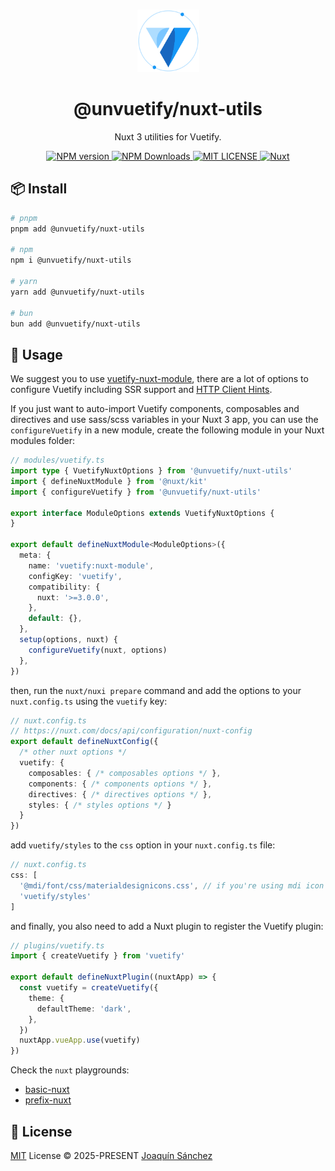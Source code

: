 <br>

<p align="center">
  <picture>
    <source media="(prefers-color-scheme: dark)" srcset="https://github.com/userquin/unvuetify-monorepo/blob/main/vuetify-logo-dark-atom.svg" height="100px" />
    <img height="100px" src="https://github.com/userquin/unvuetify-monorepo/blob/main/vuetify-logo-light-atom.svg">
  </picture>
</p>

<h1 align="center">@unvuetify/nuxt-utils</h1>

<p align="center">
Nuxt 3 utilities for Vuetify.
</p>

<p align='center'>
<a href='https://www.npmjs.com/package/@unvuetify/nuxt-utils' target="__blank">
  <img src='https://img.shields.io/npm/v/@unvuetify/nuxt-utils.svg?style=flat&colorA=18181B&colorB=1867C0' alt="NPM version">
</a>
<a href="https://npm.chart.dev/@unvuetify/nuxt-utils" target="__blank">
  <img alt="NPM Downloads" src="https://img.shields.io/npm/dm/@unvuetify/nuxt-utils.svg?style=flat&colorA=18181B&colorB=1867C0">
</a>
<a href="https://github.com/userquin/unvuetify-monorepo/tree/main/LICENSE" target="__blank">
  <img alt="MIT LICENSE" src="https://img.shields.io/npm/l/@unvuetify/nuxt-utils.svg?style=flat&colorA=18181B&colorB=1867C0">
</a>
<a href="https://nuxt.com" target="__blank">
  <img alt="Nuxt" src="https://img.shields.io/badge/Nuxt-18181B?logo=nuxt.js">
</a>
</p>

## 📦 Install

```bash
# pnpm
pnpm add @unvuetify/nuxt-utils

# npm
npm i @unvuetify/nuxt-utils

# yarn
yarn add @unvuetify/nuxt-utils

# bun
bun add @unvuetify/nuxt-utils
```

## 🦄 Usage

We suggest you to use [vuetify-nuxt-module](https://nuxt.vuetifyjs.com/), there are a lot of options to configure Vuetify including SSR support and [HTTP Client Hints](https://nuxt.vuetifyjs.com/guide/server-side-rendering.html#server-side-rendering-ssr).

If you just want to auto-import Vuetify components, composables and directives and use sass/scss variables in your Nuxt 3 app, you can use the `configureVuetify` in a new module, create the following module in your Nuxt modules folder:

```ts
// modules/vuetify.ts
import type { VuetifyNuxtOptions } from '@unvuetify/nuxt-utils'
import { defineNuxtModule } from '@nuxt/kit'
import { configureVuetify } from '@unvuetify/nuxt-utils'

export interface ModuleOptions extends VuetifyNuxtOptions {
}

export default defineNuxtModule<ModuleOptions>({
  meta: {
    name: 'vuetify:nuxt-module',
    configKey: 'vuetify',
    compatibility: {
      nuxt: '>=3.0.0',
    },
    default: {},
  },
  setup(options, nuxt) {
    configureVuetify(nuxt, options)
  },
})
```

then, run the `nuxt/nuxi prepare` command and add the options to your `nuxt.config.ts` using the `vuetify` key:

```ts
// nuxt.config.ts
// https://nuxt.com/docs/api/configuration/nuxt-config
export default defineNuxtConfig({
  /* other nuxt options */
  vuetify: {
    composables: { /* composables options */ },
    components: { /* components options */ },
    directives: { /* directives options */ },
    styles: { /* styles options */ }
  }
})
```

add `vuetify/styles` to the `css` option in your `nuxt.config.ts` file:

```ts
// nuxt.config.ts
css: [
  '@mdi/font/css/materialdesignicons.css', // if you're using mdi icon fonts
  'vuetify/styles'
]
```

and finally, you also need to add a Nuxt plugin to register the Vuetify plugin:

```ts
// plugins/vuetify.ts
import { createVuetify } from 'vuetify'

export default defineNuxtPlugin((nuxtApp) => {
  const vuetify = createVuetify({
    theme: {
      defaultTheme: 'dark',
    },
  })
  nuxtApp.vueApp.use(vuetify)
})
```

Check the `nuxt` playgrounds:
- [basic-nuxt](https://github.com/userquin/unvuetify-monorepo/tree/main/playgrounds/basic-nuxt)
- [prefix-nuxt](https://github.com/userquin/unvuetify-monorepo/tree/main/playgrounds/prefix-nuxt)

## 📄 License

[MIT](https://github.com/userquin/unvuetify-monorepo/blob/main/LICENSE) License &copy; 2025-PRESENT [Joaquín Sánchez](https://github.com/userquin)
